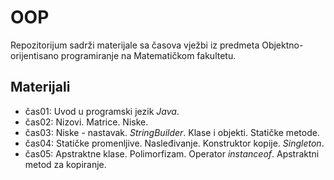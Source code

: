 # OOP
Repozitorijum sadrži materijale sa časova vježbi iz predmeta Objektno-orijentisano programiranje na Matematičkom fakultetu.

## Materijali
  - čas01: Uvod u programski jezik _Java_.
  - čas02: Nizovi. Matrice. Niske.
  - čas03: Niske - nastavak. _StringBuilder_. Klase i objekti. Statičke metode.
  - čas04: Statičke promenljive. Nasleđivanje. Konstruktor kopije. _Singleton_.
  - čas05: Apstraktne klase. Polimorfizam. Operator _instanceof_. Apstraktni metod za kopiranje.
  <!--
  - čas06: Interfejsi, Enumi
  - čas07: Izuzeci, kloniranje, datoteke
  - čas08: Generičke klase i metode
  - čas09: Generičke kolekcije
  - čas10: Poređenje objekata 
  - čas11: Tokovi podataka
  - čas12: JavaFX
  - čas13: Primer roka -->
